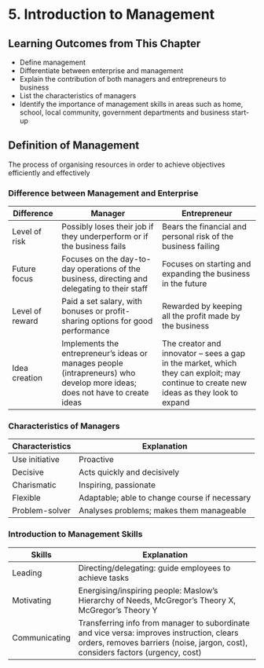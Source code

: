 # 5. Introduction to Management
## Learning Outcomes from This Chapter

- Define management
- Differentiate between enterprise and management
- Explain the contribution of both managers and entrepreneurs to business
- List the characteristics of managers
- Identify the importance of management skills in areas such as home, school, local community, government departments and business start-up

## Definition of Management

The process of organising resources in order to achieve objectives efficiently and effectively

### Difference between Management and Enterprise

| Difference      | Manager                                                                                                                     | Entrepreneur                                                                                                                          |
|-----------------|-----------------------------------------------------------------------------------------------------------------------------|---------------------------------------------------------------------------------------------------------------------------------------|
| Level of risk   | Possibly loses their job if they underperform or if the business fails                                                      | Bears the financial and personal risk of the business failing                                                                         |
| Future focus    | Focuses on the day-to-day operations of the business, directing and delegating to their staff                               | Focuses on starting and expanding the business in the future                                                                          |
| Level of reward | Paid a set salary, with bonuses or profit-sharing options for good performance                                              | Rewarded by keeping all the profit made by the business                                                                               |
| Idea creation   | Implements the entrepreneur’s ideas or manages people (intrapreneurs) who develop more ideas; does not have to create ideas | The creator and innovator – sees a gap in the market, which they can exploit; may continue to create new ideas as they look to expand |

### Characteristics of Managers

| Characteristics | Explanation                                   |
|-----------------|-----------------------------------------------|
| Use initiative  | Proactive                                     |
| Decisive        | Acts quickly and decisively                   |
| Charismatic     | Inspiring, passionate                         |
| Flexible        | Adaptable; able to change course if necessary |
| Problem-solver  | Analyses problems; makes them manageable      |

### Introduction to Management Skills

| Skills        | Explanation                                                                                                                                                                  |
|---------------|------------------------------------------------------------------------------------------------------------------------------------------------------------------------------|
| Leading       | Directing/delegating: guide employees to achieve tasks                                                                                                                       |
| Motivating    | Energising/inspiring people: Maslow’s Hierarchy of Needs, McGregor’s Theory X, McGregor’s Theory Y                                                                           |
| Communicating | Transferring info from manager to subordinate and vice versa: improves instruction, clears orders, removes barriers (noise, jargon, cost), considers factors (urgency, cost) |